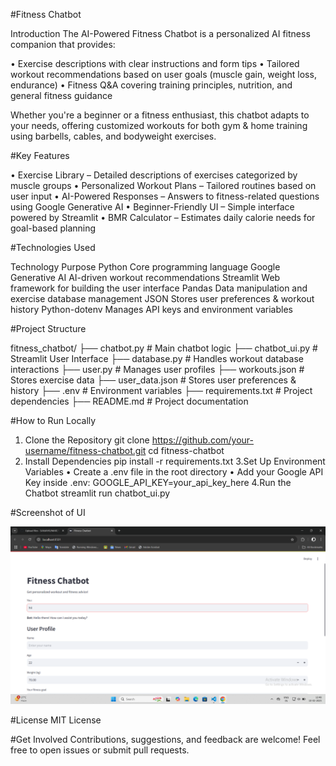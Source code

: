 #Fitness Chatbot

Introduction
The AI-Powered Fitness Chatbot is a personalized AI fitness companion that provides:

• Exercise descriptions with clear instructions and form tips
• Tailored workout recommendations based on user goals (muscle gain, weight loss, endurance)
• Fitness Q&A covering training principles, nutrition, and general fitness guidance

Whether you're a beginner or a fitness enthusiast, this chatbot adapts to your needs, offering customized workouts for both gym & home training using barbells, cables, and bodyweight exercises.

#Key Features

• Exercise Library – Detailed descriptions of exercises categorized by muscle groups
• Personalized Workout Plans – Tailored routines based on user input
• AI-Powered Responses – Answers to fitness-related questions using Google Generative AI
• Beginner-Friendly UI – Simple interface powered by Streamlit
• BMR Calculator – Estimates daily calorie needs for goal-based planning

#Technologies Used

Technology	Purpose
Python	Core programming language
Google Generative AI	AI-driven workout recommendations
Streamlit	Web framework for building the user interface
Pandas	Data manipulation and exercise database management
JSON	Stores user preferences & workout history
Python-dotenv	Manages API keys and environment variables

#Project Structure

fitness_chatbot/
├── chatbot.py          # Main chatbot logic
├── chatbot_ui.py       # Streamlit User Interface
├── database.py         # Handles workout database interactions
├── user.py             # Manages user profiles
├── workouts.json       # Stores exercise data
├── user_data.json      # Stores user preferences & history
├── .env                # Environment variables
├── requirements.txt    # Project dependencies
├── README.md           # Project documentation

#How to Run Locally

1. Clone the Repository
git clone https://github.com/your-username/fitness-chatbot.git
cd fitness-chatbot
2. Install Dependencies
pip install -r requirements.txt
3.Set Up Environment Variables
• Create a .env file in the root directory
• Add your Google API Key inside .env:
GOOGLE_API_KEY=your_api_key_here
4.Run the Chatbot
streamlit run chatbot_ui.py

#Screenshot of UI


![image alt](https://github.com/SANJAYKUMAR21062003/Fitness-Chaatbot/blob/48ad963b53e79da542317beead8d0b174641012b/Screenshot%20(3).png)



#License
MIT License

#Get Involved
Contributions, suggestions, and feedback are welcome! Feel free to open issues or submit pull requests.
